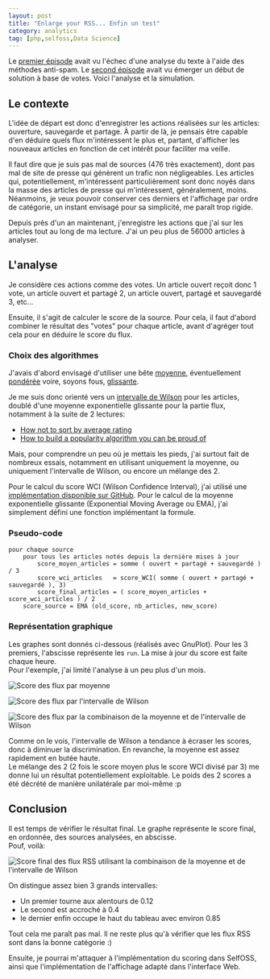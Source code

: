 ```yaml
---
layout: post
title: "Enlarge your RSS... Enfin un test"
category: analytics
tag: [php,selfoss,Data Science]
---
```



Le [premier épisode](//blog-notes.jbfavre.org/?enlarge-your-rss,3036) avait vu 
l'échec d'une analyse du texte à l'aide des méthodes anti-spam. 
Le [second épisode](//blog-notes.jbfavre.org/?enlarge-your-rss-la-suite-mais-pas-la-fin,3037)
avait vu émerger un début de solution à base de votes. 
Voici l'analyse et la simulation.

## Le contexte

L'idée de départ est donc d'enregistrer les actions réalisées sur les articles:
ouverture, sauvegarde et partage. À partir de là, je pensais être capable d'en
déduire quels flux m'intéressent le plus et, partant, d'afficher les nouveaux
articles en fonction de cet intérêt pour faciliter ma veille.

Il faut dire que je suis pas mal de sources (476 très exactement), dont pas mal
de site de presse qui génèrent un trafic non négligeables. Les articles qui,
potentiellement, m'intéressent particulièrement sont donc noyés dans la masse
des articles de presse qui m'intéressent, généralement, moins. Néanmoins, je
veux pouvoir conserver ces derniers et l'affichage par ordre de catégorie, un
instant envisagé pour sa simplicité, me paraît trop rigide.

Depuis près d'un an maintenant, j'enregistre les actions que j'ai sur les
articles tout au long de ma lecture. J'ai un peu plus de 56000 articles à
analyser.

## L'analyse

Je considère ces actions comme des votes. Un article ouvert reçoit donc 1 vote,
un article ouvert et partagé 2, un article ouvert, partagé et sauvegardé 3, etc…

Ensuite, il s'agit de calculer le score de la source. Pour cela, il faut d'abord
combiner le résultat des "votes" pour chaque article, avant d'agréger tout cela
pour en déduire le score du flux.

### Choix des algorithmes

J'avais d'abord envisagé d'utiliser une bête
[moyenne](https://fr.wikipedia.org/wiki/Moyenne_arithm%C3%A9tique),
éventuellement
[pondérée](https://fr.wikipedia.org/wiki/Moyenne_pond%C3%A9r%C3%A9e)
voire, soyons fous,
[glissante](https://fr.wikipedia.org/wiki/Moyenne_glissante).

Je me suis donc orienté vers un
[intervalle de Wilson](https://en.wikipedia.org/wiki/Binomial_proportion_confidence_interval#Wilson_score_interval)
pour les articles, doublé d'une moyenne exponentielle glissante pour la partie
flux, notamment à la suite de 2 lectures:

* [How not to sort by average rating](http://www.evanmiller.org/how-not-to-sort-by-average-rating.html)
* [How to build a popularity algorithm you can be proud of](https://cache1.pinboard.in/arnaud/ea338407af67df830dde/index.html)

Mais, pour comprendre un peu où je mettais les pieds, j'ai surtout fait de
nombreux essais, notamment en utilisant uniquement la moyenne, ou uniquement
l'intervalle de Wilson, ou encore un mélange des 2.

Pour le calcul du score WCI (Wilson Confidence Interval), j'ai utilisé une
[implémentation disponible sur GitHub](https://gist.github.com/mbadolato/8253004).
Pour le calcul de la moyenne exponentielle glissante (Exponential Moving Average
ou EMA), j'ai simplement défini une fonction implémentant la formule.

### Pseudo-code

    pour chaque source
        pour tous les articles notés depuis la dernière mises à jour
            score_moyen_articles = somme ( ouvert + partagé + sauvegardé ) / 3
            score_wci_articles   = score_WCI( somme ( ouvert + partagé + sauvegardé ), 3)
            score_final_articles = ( score_moyen_articles + score_wci_articles ) / 2
        score_source = EMA (old_score, nb_articles, new_score)

### Représentation graphique

Les graphes sont donnés ci-dessous (réalisés avec GnuPlot). Pour les 3 premiers,
l'abscisse représente les `run`. La mise à jour du score est faite chaque heure.  
Pour l'exemple, j'ai limité l'analyse à un peu plus d'un mois.

![Score des flux par moyenne](//medias.jbfavre.org/blog-notes/2015-01-15-score-AVG.png)

![Score des flux par l'intervalle de Wilson](//medias.jbfavre.org/blog-notes/2015-01-15-score-WCI.png)

![Score des flux par la combinaison de la moyenne et de l'intervalle de Wilson](//medias.jbfavre.org/blog-notes/2015-01-15-score-MIX.png)

Comme on le vois, l'intervalle de Wilson a tendance à écraser les scores, donc
à diminuer la discrimination. En revanche, la moyenne est assez rapidement en
butée haute.  
Le mélange des 2 (2 fois le score moyen plus le score WCI divisé par 3) me
donne lui un résultat potentiellement exploitable. Le poids des 2 scores a
été décrété de manière unilatérale par moi-même :p

## Conclusion

Il est temps de vérifier le résultat final. Le graphe représente le score final,
en ordonnée, des sources analysées, en abscisse.  
Pouf, voilà:

![Score final des flux RSS utilisant la combinaison de la moyenne et de l'intervalle de Wilson](//medias.jbfavre.org/blog-notes/2015-01-15-score-SRC.png)

On distingue assez bien 3 grands intervalles:

* Un premier tourne aux alentours de 0.12
* Le second est accroché à 0.4
* le dernier enfin occupe le haut du tableau avec environ 0.85

Tout cela me paraît pas mal. Il ne reste plus qu'à vérifier que les flux RSS
sont dans la bonne catégorie :)

Ensuite, je pourrai m'attaquer à l'implémentation du scoring dans SelfOSS,
ainsi que l'implémentation de l'affichage adapté dans l'interface Web.
